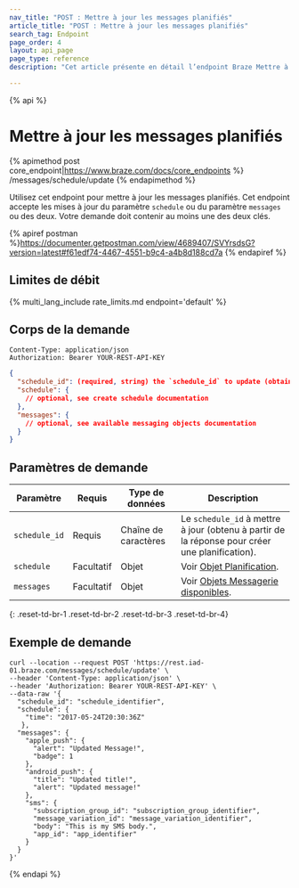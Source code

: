 ```yaml
---
nav_title: "POST : Mettre à jour les messages planifiés"
article_title: "POST : Mettre à jour les messages planifiés"
search_tag: Endpoint
page_order: 4
layout: api_page
page_type: reference
description: "Cet article présente en détail l’endpoint Braze Mettre à jour les messages planifiés."

---
```

{% api %}
# Mettre à jour les messages planifiés
{% apimethod post core_endpoint|https://www.braze.com/docs/core_endpoints %} 
/messages/schedule/update
{% endapimethod %}

Utilisez cet endpoint pour mettre à jour les messages planifiés. Cet endpoint accepte les mises à jour du paramètre `schedule` ou du paramètre `messages` ou des deux. Votre demande doit contenir au moins une des deux clés.

{% apiref postman %}https://documenter.getpostman.com/view/4689407/SVYrsdsG?version=latest#f61edf74-4467-4551-b9c4-a4b8d188cd7a {% endapiref %}

## Limites de débit

{% multi_lang_include rate_limits.md endpoint='default' %}

## Corps de la demande

```
Content-Type: application/json
Authorization: Bearer YOUR-REST-API-KEY
```

```json
{
  "schedule_id": (required, string) the `schedule_id` to update (obtained from the response to create schedule),
  "schedule": {
    // optional, see create schedule documentation
  },
  "messages": {
    // optional, see available messaging objects documentation
  }
}
```
## Paramètres de demande

| Paramètre | Requis | Type de données | Description |
| --------- | ---------| --------- | ----------- |
| `schedule_id` | Requis | Chaîne de caractères | Le `schedule_id` à mettre à jour (obtenu à partir de la réponse pour créer une planification). |
|`schedule` | Facultatif | Objet | Voir [Objet Planification]({{site.baseurl}}/api/objects_filters/schedule_object/). |
|`messages` | Facultatif | Objet | Voir [Objets Messagerie disponibles]({{site.baseurl}}/api/objects_filters/#messaging-objects). |
{: .reset-td-br-1 .reset-td-br-2 .reset-td-br-3  .reset-td-br-4}

## Exemple de demande
```
curl --location --request POST 'https://rest.iad-01.braze.com/messages/schedule/update' \
--header 'Content-Type: application/json' \
--header 'Authorization: Bearer YOUR-REST-API-KEY' \
--data-raw '{
  "schedule_id": "schedule_identifier",
  "schedule": {
    "time": "2017-05-24T20:30:36Z"
   },
  "messages": {
    "apple_push": {
      "alert": "Updated Message!",
      "badge": 1
    },
    "android_push": {
      "title": "Updated title!",
      "alert": "Updated message!"
    },
    "sms": {  
      "subscription_group_id": "subscription_group_identifier",
      "message_variation_id": "message_variation_identifier",
      "body": "This is my SMS body.",
      "app_id": "app_identifier"
    }
  }
}'
```

{% endapi %}

